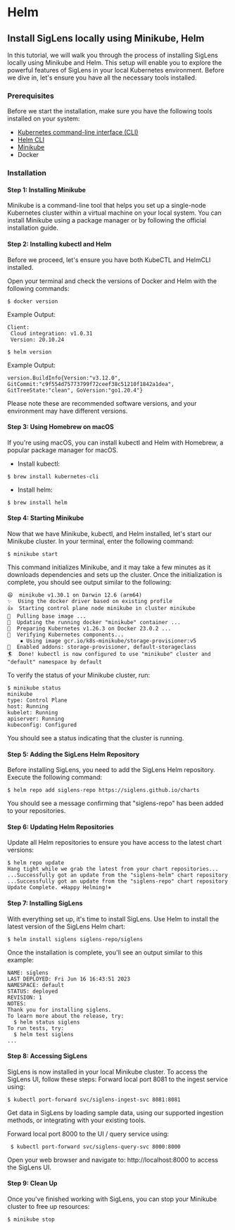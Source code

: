 # Helm 

## Install SigLens locally using Minikube, Helm
 In this tutorial, we will walk you through the process of installing SigLens locally using Minikube and Helm. This setup will enable you to explore the powerful features of SigLens in your local Kubernetes environment. Before we dive in, let's ensure you have all the necessary tools installed.

### Prerequisites
Before we start the installation, make sure you have the following tools installed on your system:
- [Kubernetes command-line interface (CLI)](https://kubernetes.io/docs/tasks/tools/install-kubectl/)
- [Helm CLI](https://helm.sh/docs/helm/)
- [Minikube](https://minikube.sigs.k8s.io/)
- Docker

### Installation
#### Step 1: Installing Minikube
Minikube is a command-line tool that helps you set up a single-node Kubernetes cluster within a virtual machine on your local system. You can install Minikube using a package manager or by following the official installation guide. 
#### Step 2: Installing kubectl and Helm

Before we proceed, let's ensure you have both KubeCTL and HelmCLI installed. 

Open your terminal and check the versions of Docker and Helm with the following commands:

```
$ docker version
```
Example Output:
```
Client:
 Cloud integration: v1.0.31
 Version: 20.10.24
```

```
$ helm version
```
Example Output:
```
version.BuildInfo{Version:"v3.12.0", GitCommit:"c9f554d75773799f72ceef38c51210f1842a1dea", GitTreeState:"clean", GoVersion:"go1.20.4"}
```

Please note these are recommended software versions, and your environment may have different versions.

#### Step 3: Using Homebrew on macOS
If you're using macOS, you can install kubectl and Helm with Homebrew, a popular package manager for macOS.
- Install kubectl:
```
$ brew install kubernetes-cli
```

- Install helm:
```
$ brew install helm
```
#### Step 4: Starting Minikube

Now that we have Minikube, kubectl, and Helm installed, let's start our Minikube cluster. In your terminal, enter the following command:
```
$ minikube start
```
This command initializes Minikube, and it may take a few minutes as it downloads dependencies and sets up the cluster. Once the initialization is complete, you should see output similar to the following:
```
😄  minikube v1.30.1 on Darwin 12.6 (arm64)
✨  Using the docker driver based on existing profile
👍  Starting control plane node minikube in cluster minikube
🚜  Pulling base image ...
🏃  Updating the running docker "minikube" container ...
🐳  Preparing Kubernetes v1.26.3 on Docker 23.0.2 ...
🔎  Verifying Kubernetes components...
    ▪ Using image gcr.io/k8s-minikube/storage-provisioner:v5
🌟  Enabled addons: storage-provisioner, default-storageclass
🏄  Done! kubectl is now configured to use "minikube" cluster and "default" namespace by default

```
To verify the status of your Minikube cluster, run:
```
$ minikube status
minikube
type: Control Plane
host: Running
kubelet: Running
apiserver: Running
kubeconfig: Configured

```

You should see a status indicating that the cluster is running.
#### Step 5: Adding the SigLens Helm Repository

Before installing SigLens, you need to add the SigLens Helm repository. Execute the following command:

```
$ helm repo add siglens-repo https://siglens.github.io/charts
```
You should see a message confirming that "siglens-repo" has been added to your repositories.

#### Step 6: Updating Helm Repositories
Update all Helm repositories to ensure you have access to the latest chart versions:

```
$ helm repo update
Hang tight while we grab the latest from your chart repositories...
...Successfully got an update from the "siglens-helm" chart repository
...Successfully got an update from the "siglens-repo" chart repository
Update Complete. ⎈Happy Helming!⎈
```

#### Step 7: Installing SigLens
With everything set up, it's time to install SigLens. Use Helm to install the latest version of the SigLens Helm chart:
```
$ helm install siglens siglens-repo/siglens
```

Once the installation is complete, you'll see an output similar to this example:

```
NAME: siglens
LAST DEPLOYED: Fri Jun 16 16:43:51 2023
NAMESPACE: default
STATUS: deployed
REVISION: 1
NOTES:
Thank you for installing siglens.
To learn more about the release, try:
  $ helm status siglens
To run tests, try:
  $ helm test siglens
...
```
#### Step 8: Accessing SigLens
SigLens is now installed in your local Minikube cluster. To access the SigLens UI, follow these steps:
Forward local port 8081 to the ingest service using: 
 ```
$ kubectl port-forward svc/siglens-ingest-svc 8081:8081
```
Get data in SigLens by loading sample data, using our supported ingestion methods, or integrating with your existing tools.

Forward local port 8000 to the UI / query service using:
```
 $ kubectl port-forward svc/siglens-query-svc 8000:8000
```
Open your web browser and navigate to: http://localhost:8000 to access the SigLens UI.

#### Step 9: Clean Up
Once you've finished working with SigLens, you can stop your Minikube cluster to free up resources:
```
$ minikube stop

```



